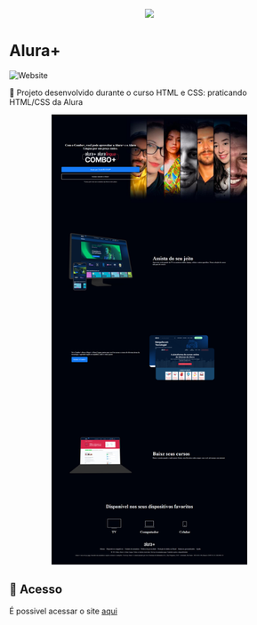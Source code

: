 <p align="center">
<img src="https://i.imgur.com/VBJRTWK.png alt="Alura Plus">
</p>
<h1>Alura+</h1>
                                                          
![Website](https://img.shields.io/website?down_color=lightgrey&style=flat-square&logo=appveyor&down_message=offline&label=STATUS&logo=STATUS&style=for-the-badge&up_message=FINALIZADO&url=https%3A%2F%2Fshields.io)
                                                                                   
:book: Projeto desenvolvido durante o curso HTML e CSS: praticando HTML/CSS da Alura
                                                          
<div align="center">
  <img src="screencapture.png" alt="Imagem do Alura Plus" width="70%">
</div>

## 📁 Acesso
É possivel acessar o site <a href="https://alura-plus-main.vercel.app/">aqui</a>
                                                                  
